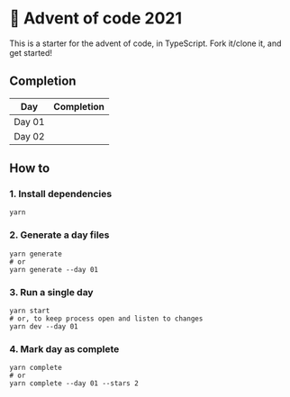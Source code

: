 # 🎄 Advent of code 2021

This is a starter for the advent of code, in TypeScript.
Fork it/clone it, and get started!

## Completion

<table>
  <thead>
    <tr>
      <th>Day</th>
      <th>Completion</th>
    </tr>
  </thead>
  <tbody>
    <tr>
      <td>Day 01</td>
      <td>
        <a href="https://github.com/pathto/repo/tree/main/src/01">
          <img src="https://badgen.net/badge/01/%E2%98%85%E2%98%85/green" alt="" />
        </a>
      </td>
    </tr>
    <tr>
      <td>Day 02</td>
      <td>
        <a href="https://github.com/pathto/repo/tree/main/src/02">
          <img src="https://badgen.net/badge/02/%E2%98%85%E2%98%86/green" alt="" />
        </a>
      </td>
    </tr>
  </tbody>
</table>

## How to

### 1. Install dependencies

```shell
yarn
```

### 2. Generate a day files

```shell
yarn generate
# or
yarn generate --day 01
```

### 3. Run a single day

```shell
yarn start
# or, to keep process open and listen to changes
yarn dev --day 01
```

### 4. Mark day as complete

```shell
yarn complete
# or
yarn complete --day 01 --stars 2
```
